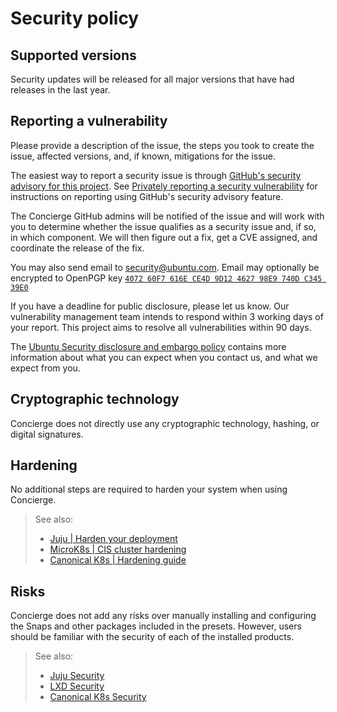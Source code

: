 # Security policy

## Supported versions

Security updates will be released for all major versions that have had releases in the last year.

## Reporting a vulnerability

Please provide a description of the issue, the steps you took to
create the issue, affected versions, and, if known, mitigations for
the issue.

The easiest way to report a security issue is through
[GitHub's security advisory for this project](https://github.com/canonical/concierge/security/advisories/new). See
[Privately reporting a security
vulnerability](https://docs.github.com/en/code-security/security-advisories/guidance-on-reporting-and-writing/privately-reporting-a-security-vulnerability)
for instructions on reporting using GitHub's security advisory feature.

The Concierge GitHub admins will be notified of the issue and will work with you
to determine whether the issue qualifies as a security issue and, if so, in
which component. We will then figure out a fix, get a CVE assigned, and coordinate
the release of the fix.

You may also send email to security@ubuntu.com. Email may optionally be
encrypted to OpenPGP key
[`4072 60F7 616E CE4D 9D12 4627 98E9 740D C345 39E0`](https://keyserver.ubuntu.com/pks/lookup?op=get&search=0x407260f7616ece4d9d12462798e9740dc34539e0)

If you have a deadline for public disclosure, please let us know.
Our vulnerability management team intends to respond within 3 working
days of your report. This project aims to resolve all vulnerabilities
within 90 days.

The [Ubuntu Security disclosure and embargo
policy](https://ubuntu.com/security/disclosure-policy) contains more
information about what you can expect when you contact us, and what we
expect from you.

## Cryptographic technology

Concierge does not directly use any cryptographic technology, hashing, or digital signatures.

## Hardening

No additional steps are required to harden your system when using Concierge.

> See also:
>  - [Juju | Harden your deployment](https://documentation.ubuntu.com/juju/3.6/howto/manage-your-deployment/#harden-your-deployment)
>  - [MicroK8s | CIS cluster hardening](https://microk8s.io/docs/cis-compliance)
>  - [Canonical K8s | Hardening guide](https://documentation.ubuntu.com/canonical-kubernetes/release-1.32/snap/howto/security/hardening/)

## Risks

Concierge does not add any risks over manually installing and configuring the Snaps and other packages included in the presets. However, users should be familiar with the security of each of the installed products.

> See also:
>  - [Juju Security](https://documentation.ubuntu.com/juju/3.6/explanation/juju-security/)
>  - [LXD Security](https://documentation.ubuntu.com/lxd/stable-5.21/explanation/security/)
>  - [Canonical K8s Security](https://documentation.ubuntu.com/canonical-kubernetes/release-1.32/snap/howto/security/)
